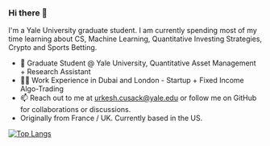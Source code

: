 ### Hi there 👋

I'm a Yale University graduate student. I am currently spending most of my time learning about CS, Machine Learning, Quantitative Investing Strategies, Crypto and Sports Betting. 
- 🌱 Graduate Student @ Yale University, Quantitative Asset Management + Research Assistant 
- 👨‍💻 Work Experience in Dubai and London - Startup + Fixed Income Algo-Trading
- 📫 Reach out to me at urkesh.cusack@yale.edu or follow me on GitHub for collaborations or discussions.
- Originally from France / UK. Currently based in the US. 

[![Top Langs](https://github-readme-stats.vercel.app/api/top-langs/?username=urkeshc)](https://github.com/anuraghazra/github-readme-stats)


<!--
**urkeshc/urkeshc** is a ✨ _special_ ✨ repository because its `README.md` (this file) appears on your![python-original](https://github.com/urkeshc/urkeshc/assets/97560487/036c2393-9c1d-4849-adee-245036b0dd44)
 GitHub profile.

Here are some ideas to get you started:

- 🔭 I’m currently working on ...
- 🌱 I’m currently learning ...
- 👯 I’m looking to collaborate on ...
- 🤔 I’m looking for help with ...
- 💬 Ask me about ...
- 📫 How to reach me: ...
- 😄 Pronouns: ...
- ⚡ Fun fact: ...
-->
